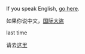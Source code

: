 ﻿If you speak English, [go here](../../english/marshmallow.md).

如果你说中文，[国际大盗](../CrazyStone/CrazyStone.md)

last time

请去[这里](../Xinyang/MyLoveStory.md)